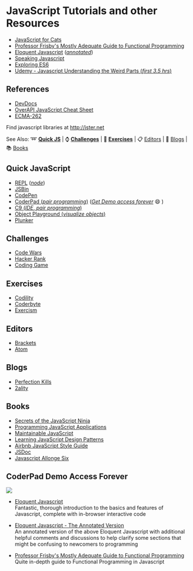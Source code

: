 # JavaScript Tutorials and other Resources

- [JavaScript for Cats](http://jsforcats.com/)
- [Professor Frisby's Mostly Adequate Guide to Functional Programming](https://github.com/DrBoolean/mostly-adequate-guide)
- [Eloquent Javascript](http://www.eloquentjavascript.net) ([_annotated_](https://watchandcode.com/courses/eloquent-javascript-the-annotated-version))
- [Speaking Javascript](http://speakingjs.com/es5/)
- [Exploring ES6](http://exploringjs.com/es6/)
- [Udemy - Javascript Understanding the Weird Parts (_first 3.5 hrs_)](https://www.youtube.com/watch?v=Bv_5Zv5c-Ts)

## References

- [DevDocs](http://devdocs.io)
- [OverAPI JavaScript Cheat Sheet](http://overapi.com/javascript/)
- [ECMA-262](http://www.ecma-international.org/publications/standards/Ecma-262.htm)

Find javascript libraries at <http://jster.net>

See Also: :loop: [**Quick JS**](https://github.com/freecodecamp/freecodecamp/wiki/js-resources#quick-js) | :watch: [**Challenges**](JS-Resources#challenges) | :wrench: [**Exercises**](JS-Resources#exercises) | :clipboard: [Editors](JS-Resources#editors) | :newspaper: [Blogs](JS-Resources#blogs) | :books: [Books](JS-Resources#books)

## Quick JavaScript

- [REPL](https://repl.it/languages/Javascript) ([_node_](https://repl.it/languages/iojs/))
- [JSBin](http://jsbin.com)
- [CodePen](http://codepen.io)
- [CoderPad (_pair programming_)](http://coderpad.io) ([_Get Demo access forever_](JS-Resources#coderpad-demo-access-forever) :smile: )
- [C9 (_IDE_, _pair programming_)](http://c9.io)
- [Object Playground (_visualize objects_)](http://www.objectplayground.com/)
- [Plunker](http://plnkr.co)

## Challenges

- [Code Wars](http://codewars.com)
- [Hacker Rank](https://hackerrank.com)
- [Coding Game](http://codingame.com)

## Exercises

- [Codility](https://codility.com/programmers/lessons/)
- [Coderbyte](http://coderbyte.com)
- [Exercism](http://exercism.io)

## Editors

- [Brackets](http://brackets.io)
- [Atom](http://atom.io)

## Blogs

- [Perfection Kills](http://perfectionkills.com)
- [2ality](http://www.2ality.com/)

## Books

- [Secrets of the JavaScript Ninja](https://www.manning.com/books/secrets-of-the-javascript-ninja)
- [Programming JavaScript Applications](http://ericleads.com/javascript-applications/)
- [Maintainable JavaScript](http://shop.oreilly.com/product/0636920025245.do)
- [Learning JavaScript Design Patterns](http://addyosmani.com/resources/essentialjsdesignpatterns/book/)
- [Airbnb JavaScript Style Guide](https://github.com/airbnb/javascript)
- [JSDoc](http://usejsdoc.org/)
- [Javascript Allonge Six](https://leanpub.com/javascriptallongesix/read)

## CoderPad Demo Access Forever

[![](http://i.imgur.com/PQQjg9k.gif)](http://i.imgur.com/PQQjg9k.gif)

- [Eloquent Javascript](http://www.eloquentjavascript.net)<br>
  Fantastic, thorough introduction to the basics and features of Javascript, complete with in-browser interactive code

- [Eloquent Javascript - The Annotated Version](https://watchandcode.com/courses/eloquent-javascript-the-annotated-version)<br>
  An annotated version of the above Eloquent Javascript with additional helpful comments and discussions to help clarify some sections that might be confusing to newcomers to programming

- [Professor Frisby's Mostly Adequate Guide to Functional Programming](https://github.com/DrBoolean/mostly-adequate-guide)<br>
  Quite in-depth guide to Functional Programming in Javascript
